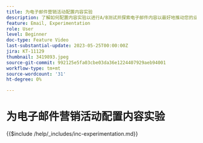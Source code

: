 ```yaml
---
title: 为电子邮件营销活动配置内容实验
description: 了解如何配置内容实验以进行A/B测试并探索电子邮件内容以最好地推动您的业务目标。
feature: Email, Experimentation
role: User
level: Beginner
doc-type: Feature Video
last-substantial-update: 2023-05-25T00:00:00Z
jira: KT-11129
thumbnail: 3419893.jpeg
source-git-commit: 992125e5fa03cbe03da36e1224407929aeb94001
workflow-type: tm+mt
source-wordcount: '31'
ht-degree: 0%

---
```



# 为电子邮件营销活动配置内容实验

{{$include /help/_includes/inc-experimentation.md}}
